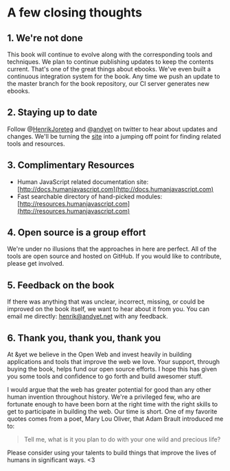 # A few closing thoughts

## 1. We're not done

This book will continue to evolve along with the corresponding tools and techniques. We plan to continue publishing updates to keep the contents current. That's one of the great things about ebooks. We've even built a continuous integration system for the book. Any time we push an update to the master branch for the book repository, our CI server generates new ebooks.

## 2. Staying up to date

Follow @[HenrikJoreteg](https://twitter.com/HenrikJoreteg) and @[andyet](https://twitter.com/andyet) on twitter to hear about updates and changes. We'll be turning the [site](http://humanjavascript.com) into a jumping off point for finding related tools and resources.

## 3. Complimentary Resources

- Human JavaScript related documentation site: 
  [http://docs.humanjavascript.com](http://docs.humanjavascript.com)
- Fast searchable directory of hand-picked modules:
  [http://resources.humanjavascript.com](http://resources.humanjavascript.com)

## 4. Open source is a group effort

We're under no illusions that the approaches in here are perfect. All of the tools are open source and hosted on GitHub. If you would like to contribute, please get involved.

## 5. Feedback on the book

If there was anything that was unclear, incorrect, missing, or could be improved on the book itself, we want to hear about it from you. You can email me directly: henrik@andyet.net with any feedback.

## 6. Thank you, thank you, thank you

At &yet we believe in the Open Web and invest heavily in building applications and tools that improve the web we love. Your support, through buying the book, helps fund our open source efforts. I hope this has given you some tools and confidence to go forth and build awesomer stuff. 

I would argue that the web has greater potential for good than any other human invention throughout history. We're a privileged few, who are fortunate enough to have been born at the right time with the right skills to get to participate in building the web. Our time is short. One of my favorite quotes comes from a poet, Mary Lou Oliver, that Adam Brault introduced me to:

> Tell me, what is it you plan to do with your one wild and precious life?

Please consider using your talents to build things that improve the lives of humans in significant ways. <3
